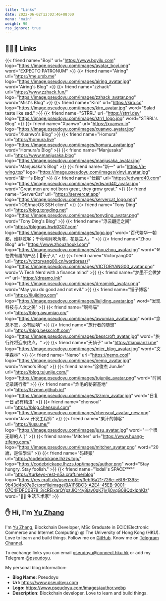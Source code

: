 ```yaml
---
title: "Links"
date: 2022-06-02T12:03:46+08:00
menu: "main"
weight: 90
rss_ignore: true
---
```


## 👨🏻‍💻 Links

<div class="flink" id="article-container">
<div class="friend-list-div" >

{{< friend name="Boyi" url="https://www.boyilu.com" logo="https://image.pseudoyu.com/images/avatar_boyi.png" word="EXPECTO PATRONUM" >}}
{{< friend name="Airing" url="https://me.ursb.me" logo="https://image.pseudoyu.com/images/airing_avatar.jpg" word="Airing's Blog" >}}
{{< friend name="zzhack" url="https://www.zzhack.fun/" logo="https://image.pseudoyu.com/images/zzhack_avatar.png" word="Mist's Blog" >}}
{{< friend name="Kiro" url="https://kiro.cc" logo="https://image.pseudoyu.com/images/kiro_avatar.jpg" word="Salad taste like sad." >}}
{{< friend name="STRRL" url="https://strrl.dev" logo="https://image.pseudoyu.com/images/strrl_logo.jpg" word="STRRL's Blog" >}}
{{< friend name="Xuanwo" url="https://xuanwo.io" logo="https://image.pseudoyu.com/images/xuanwo_avatar.jpg" word="Xuanwo's Blog" >}}
{{< friend name="Homura" url="https://homura.live" logo="https://image.pseudoyu.com/images/homura_avatar.jpg" word="Homura's Blog" >}}
{{< friend name="Manjusaka" url="https://www.manjusaka.blog" logo="https://image.pseudoyu.com/images/manjusaka_avatar.jpg" word="Manjusaka's Blog" >}}
{{< friend name="新一" url="https://a-wing.top" logo="https://image.pseudoyu.com/images/xinyi_avatar.jpg" word="新一's Blog" >}}
{{< friend name="仕麟" url="https://edward40.com" logo="https://image.pseudoyu.com/images/edward40_avatar.jpg" word="Great men are not born great, they grow great." >}}
{{< friend name="ServerCat" url="https://servercat.app" logo="https://image.pseudoyu.com/images/servercat_logo.png" word="iOS/macOS SSH client" >}}
{{< friend name="Tony Ding" url="https://blog.tonyding.net" logo="https://image.pseudoyu.com/images/tonyding_avatar.png" word="Tony Ding's Blog" >}}
{{< friend name="浮云翩迁之间" url="https://blognas.hwb0307.com" logo="https://image.pseudoyu.com/images/logo.jpg" word="百代繁华一朝都，谁非过客；千秋明月吹角寒，花是主人。" >}}
{{< friend name="Zhou Blog" url="https://www.zhouzhoukl.com" logo="https://image.pseudoyu.com/images/zhouzhou_avatar.jpg" word="⚒️在做有趣的产品 | 👾乐子人" >}}
{{< friend name="Victoryang00" url="https://victoryang00.cn/wordpress/" logo="https://image.pseudoyu.com/images/VICTORYANG00_avatar.png" word="A Tech Nerd with a finance mind" >}}
{{< friend name="梦墨不会做梦💤" url="https://dreamo.ink" logo="https://image.pseudoyu.com/images/dreamink_avatar.png" word="May you do good and not evil." >}}
{{< friend name="锤子博客" url="https://liujiding.com" logo="https://image.pseudoyu.com/images/liujiding_avatar.jpg" word="发现科技与人文之美" >}}
{{< friend name="啊呜喵" url="https://blog.awumiao.cn/" logo="https://image.pseudoyu.com/images/awumiao_avatar.png" word="念念不忘，必有回响" >}}
{{< friend name="旅行者的随想" url="https://blog.besscroft.com" logo="https://image.pseudoyu.com/images/besscroft_avatar.jpg" word="旅行终将迎来终点。" >}}
{{< friend name="天仙子" url="https://tianxianzi.me" logo="https://image.pseudoyu.com/images/mier_blog_avatar.jpg" word="文字森林" >}}
{{< friend name="Nemo" url="https://nemo.cool" logo="https://image.pseudoyu.com/images/nemo_avatar.jpg" word="Nemo's Blog" >}}
{{< friend name="涂俊杰 JunJie" url="https://blog.tujunjie.com/" logo="https://image.pseudoyu.com/images/tujunjie_avatar.png" word="时间记录践行者" >}}
{{< friend name="炸毛的秘密基地" url="https://lzzmm.github.io/" logo="https://image.pseudoyu.com/images/lzzmm_avatar.jpg" word="日复一日 必有精进" >}}
{{< friend name="chensoul" url="https://blog.chensoul.com" logo="https://image.pseudoyu.com/images/chensoul_avatar_new.png" word="Java 开发工程师" >}}
{{< friend name="果汁的博客" url="https://jusu.me/" logo="https://image.pseudoyu.com/images/jusu_avatar.jpg" word="一个很无聊的人`)" >}}
{{< friend name="Mitcher" url="https://www.huang-zifeng.com/" logo="https://image.pseudoyu.com/images/mitcher_avatar.png" word="20 嵗，是個學生" >}}
{{< friend name="码砖猿" url="https://codebrickape.lhzzs.top/" logo="https://codebrickape.lhzzs.top/images/author.png" word="Stay hungry. Stay foolish." >}}
{{< friend name="1xdali's SPACE²⁰²⁴" url="https://turkeys-rest-n5a.craft.me/blog" logo="https://res.craft.do/userprofile/3ebf6a21-726e-e6f8-1395-9b43d4b87e9c/profileimage/BA1F6BC3-A2E4-45EB-9001-07C4FDFC0B78_3/cREjxarQYpzJiOr4y8jav0gK7jv1j0vqG08QdxIphKIz" word="🧑‍🎨 生活艺术家" >}}

</div>
</div>

## ✋ Hi, I'm [Yu Zhang](https://www.pseudoyu.com)

I'm [Yu Zhang](https://www.pseudoyu.com), Blockchain Developer, MSc Graduate in ECIC(Electronic Commerce and Internet Computing) @ The University of Hong Kong (HKU). Love to learn and build things. Follow me on [GitHub](https://github.com/pseudoyu). Know me on [Telegram Channel](https://t.me/pseudoyulife).

To exchange links you can email pseudoyu@connect.hku.hk or add my Telegram [@pseudoyu](https://t.me/pseudoyu).

My personal blog information:

- **Blog Name:** Pseudoyu
- **Url:** <https://www.pseudoyu.com>
- **Logo:** <https://www.pseudoyu.com/images/author.webp>
- **Description:** Blockchain developer. Love to learn and build things.
